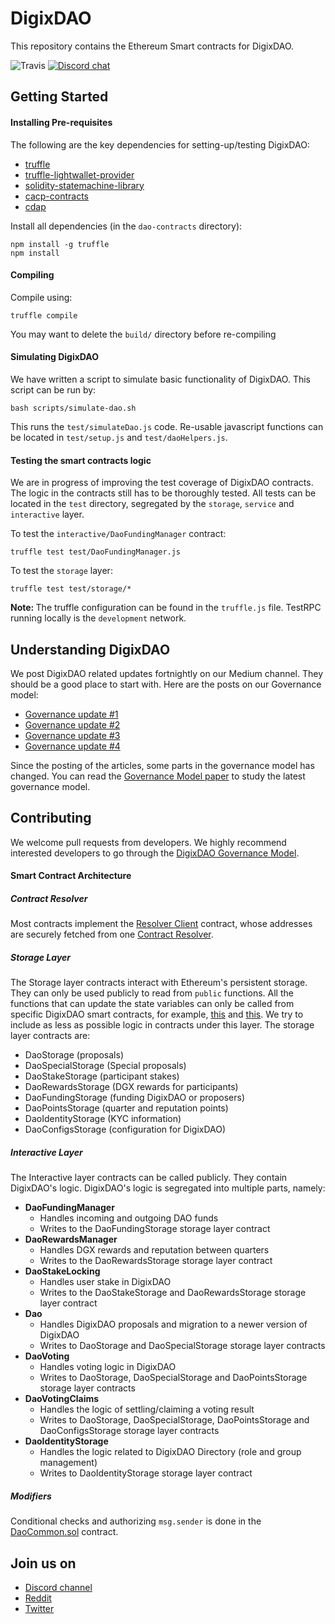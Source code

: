 # DigixDAO
This repository contains the Ethereum Smart contracts for DigixDAO.

![Travis](https://img.shields.io/travis/DigixGlobal/dao-contracts.svg)
[![Discord chat](https://img.shields.io/badge/discord-join%20chat%20%E2%86%92-brightgreen.svg?style=flat)](https://discord.gg/mBdKTjY)

## Getting Started
#### Installing Pre-requisites
The following are the key dependencies for setting-up/testing DigixDAO:
* [truffle](https://truffleframework.com/docs)
* [truffle-lightwallet-provider](https://github.com/DigixGlobal/truffle-lightwallet-provider)
* [solidity-statemachine-library](https://github.com/DigixGlobal/solidity-statemachine-library)
* [cacp-contracts](https://github.com/DigixGlobal/cacp-contracts/tree/dao)
* [cdap](https://github.com/DigixGlobal/cdap)

Install all dependencies (in the `dao-contracts` directory):
```
npm install -g truffle
npm install
```

#### Compiling
Compile using:
```
truffle compile
```
You may want to delete the `build/` directory before re-compiling

#### Simulating DigixDAO
We have written a script to simulate basic functionality of DigixDAO. This
script can be run by:
```
bash scripts/simulate-dao.sh
```
This runs the `test/simulateDao.js` code. Re-usable javascript functions can
be located in `test/setup.js` and `test/daoHelpers.js`.

#### Testing the smart contracts logic
We are in progress of improving the test coverage of DigixDAO contracts. The
logic in the contracts still has to be thoroughly tested. All tests can be
located in the `test` directory, segregated by the `storage`, `service` and
`interactive` layer.

To test the `interactive/DaoFundingManager` contract:
```
truffle test test/DaoFundingManager.js
```

To test the `storage` layer:
```
truffle test test/storage/*
```

<strong>Note: </strong>The truffle configuration can be found in the
`truffle.js` file. TestRPC running locally is the `development` network.

## Understanding DigixDAO
We post DigixDAO related updates fortnightly on our Medium channel. They
should be a good place to start with. Here are the posts on our Governance model:
* [Governance update #1](https://medium.com/@Digix/digixdao-governance-model-update-1-e61021718c9e)
* [Governance update #2](https://medium.com/@Digix/digixdao-governance-model-update-2-2f7ce1d1494c)
* [Governance update #3](https://medium.com/@Digix/digixdao-governance-model-update-3-2202cd117d24)
* [Governance update #4](https://medium.com/@Digix/digixdao-governance-model-update-4-2f92798242bd)

Since the posting of the articles, some parts in the governance model has changed. You can read the [Governance Model paper](doc/GovernanceModel.pdf) to study the latest governance model.

## Contributing
We welcome pull requests from developers. We highly recommend interested
developers to go through the [DigixDAO Governance Model](doc/GovernanceModel.pdf).

#### Smart Contract Architecture
##### Contract Resolver
Most contracts implement the [Resolver Client](https://github.com/DigixGlobal/cacp-contracts/blob/dao/contracts/ResolverClient.sol) contract, whose addresses are securely fetched from one [Contract Resolver](https://github.com/DigixGlobal/cacp-contracts/blob/dao/contracts/ContractResolver.sol).

##### Storage Layer
The Storage layer contracts interact with Ethereum's persistent storage. They can only be used publicly to read from `public` functions. All the functions that can update the state variables can only be called from specific DigixDAO smart contracts, for example, [this](https://github.com/DigixGlobal/dao-contracts/blob/dev/contracts/storage/DaoStorage.sol#L596) and [this](https://github.com/DigixGlobal/dao-contracts/blob/dev/contracts/storage/DaoFundingStorage.sol#L17). We try to include as less as possible logic in contracts under this layer. The storage layer contracts are:
* DaoStorage (proposals)
* DaoSpecialStorage (Special proposals)
* DaoStakeStorage (participant stakes)
* DaoRewardsStorage (DGX rewards for participants)
* DaoFundingStorage (funding DigixDAO or proposers)
* DaoPointsStorage (quarter and reputation points)
* DaoIdentityStorage (KYC information)
* DaoConfigsStorage (configuration for DigixDAO)

##### Interactive Layer
The Interactive layer contracts can be called publicly. They contain DigixDAO's logic. DigixDAO's logic is segregated into multiple parts, namely:
* <strong>DaoFundingManager</strong>
  * Handles incoming and outgoing DAO funds
  * Writes to the DaoFundingStorage storage layer contract
* <strong>DaoRewardsManager</strong>
  * Handles DGX rewards and reputation between quarters
  * Writes to the DaoRewardsStorage storage layer contract
* <strong>DaoStakeLocking</strong>
  * Handles user stake in DigixDAO
  * Writes to the DaoStakeStorage and DaoRewardsStorage storage layer contract
* <strong>Dao</strong>
  * Handles DigixDAO proposals and migration to a newer version of DigixDAO
  * Writes to DaoStorage and DaoSpecialStorage storage layer contracts
* <strong>DaoVoting</strong>
  * Handles voting logic in DigixDAO
  * Writes to DaoStorage, DaoSpecialStorage and DaoPointsStorage storage layer contracts
* <strong>DaoVotingClaims</strong>
  * Handles the logic of settling/claiming a voting result
  * Writes to DaoStorage, DaoSpecialStorage, DaoPointsStorage and DaoConfigsStorage storage layer contracts
* <strong>DaoIdentityStorage</strong>
  * Handles the logic related to DigixDAO Directory (role and group management)
  * Writes to DaoIdentityStorage storage layer contract

##### Modifiers
Conditional checks and authorizing `msg.sender` is done in the [DaoCommon.sol](https://github.com/DigixGlobal/dao-contracts/blob/dev/contracts/common/DaoCommon.sol) contract.

## Join us on
* [Discord channel](https://discord.gg/mBdKTjY)
* [Reddit](https://www.reddit.com/r/digix/)
* [Twitter](https://twitter.com/digixglobal)
